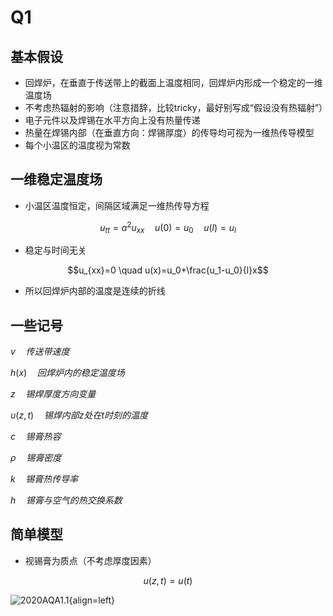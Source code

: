 # Q1 
## 基本假设
- 回焊炉，在垂直于传送带上的截面上温度相同，回焊炉内形成一个稳定的一维温度场
- 不考虑热辐射的影响（注意措辞，比较tricky，最好别写成“假设没有热辐射”）
- 电子元件以及焊锡在水平方向上没有热量传递
- 热量在焊锡内部（在垂直方向：焊锡厚度）的传导均可视为一维热传导模型
- 每个小温区的温度视为常数

## 一维稳定温度场
- 小温区温度恒定，间隔区域满足一维热传导方程

$$u_{tt}=a^2u_{xx}\quad u(0)=u_0\quad u(l)=u_l$$ 

- 稳定与时间无关

$$u_{xx}=0 \quad u(x)=u_0+\frac{u_1-u_0}{l}x$$

- 所以回焊炉内部的温度是连续的折线

## 一些记号
$v\quad 传送带速度$

$h(x)\quad 回焊炉内的稳定温度场$

$z\quad 锡焊厚度方向变量$

$u(z,t)\quad 锡焊内部z处在t时刻的温度$

$c\quad 锡膏热容$

$\rho \quad 锡膏密度$

$k\quad 锡膏热传导率$

$h \quad 锡膏与空气的热交换系数$

## 简单模型
- 视锡膏为质点（不考虑厚度因素）

$$u(z,t)=u(t)$$

![2020AQA1.1](https://dinorexnb.github.io/docs/images/2020AQ1-1.png){align=left}
